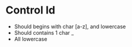 # Control Id

- Should begins with char [a-z], and lowercase
- Should contains 1 char _
- All lowercase
